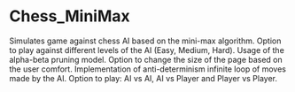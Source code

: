# Chess_MiniMax
 Simulates game against chess AI based on the mini-max algorithm.
 Option to play against different levels of the AI (Easy, Medium, Hard).
 Usage of the alpha-beta pruning model.
 Option to change the size of the page based on the user comfort.
 Implementation of anti-determinism infinite loop of moves made by the AI.
 Option to play: AI vs AI, AI vs Player and Player vs Player.
